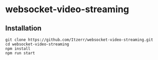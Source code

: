 # websocket-video-streaming
## Installation
```
git clone https://github.com/Itzerr/websocket-video-streaming.git
cd websocket-video-streaming
npm install
npm run start
```
